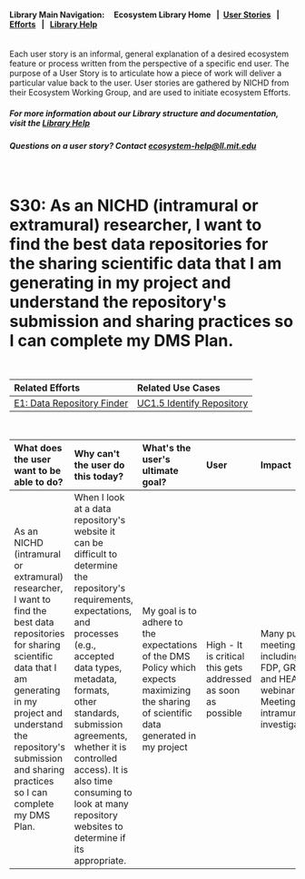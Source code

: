 #### Library Main Navigation: &nbsp; &nbsp;  <b> Ecosystem Library Home </b> &nbsp; | &nbsp;[User Stories](https://github.com/NIH-NICHD-Ecosystem/UserStories/blob/main/README.md) &nbsp; | &nbsp; [Efforts](https://github.com/NIH-NICHD-Ecosystem/Efforts/blob/main/README.md) &nbsp; | &nbsp; [Library Help](https://github.com/NIH-NICHD-Ecosystem/LibraryHelp/blob/main/README.md)

</br>
Each user story is an informal, general explanation of a desired ecosystem feature or process written from the perspective of a specific end user. The purpose of a User Story is to articulate how a piece of work will deliver a particular value back to the user. User stories are gathered by NICHD from their Ecosystem Working Group, and are used to initiate ecosystem Efforts. 

##### For more information about our Library structure and documentation, visit the [Library Help](https://github.com/NIH-NICHD-Ecosystem/LibraryHelp/blob/main/README.md) 
##### Questions on a user story? Contact [ecosystem-help@ll.mit.edu](mailto:ecosystem-help@ll.mit.edu?subject=Ecosystem_Library)
<br>

# S30: As an NICHD (intramural or extramural) researcher, I want to find the best data repositories for the sharing scientific data that I am generating in my project and understand the repository's submission and sharing practices so I can complete my DMS Plan. 

<br>

| Related Efforts | Related Use Cases
| :------------- | :------------ | 
| [E1: Data Repository Finder](https://github.com/NIH-NICHD-Ecosystem/E1_Data-Repository-Finder/blob/main/README.md) | [UC1.5 Identify Repository](https://github.com/NIH-NICHD-Ecosystem/E1_Data-Repository-Finder/blob/main/Documentation/1_Use-Cases/Pages/UC1.5-IdentifyRepository.md) |

<br>

| What does the user want to be able to do? | Why can't the user do this today? | What's the user's ultimate goal? | User | Impact | Story Source
| :------------- | :------------ | :------------ | :------------ | :------------ | :------------ | 
| As an NICHD (intramural or extramural) researcher, I want to find the best data repositories for sharing scientific data that I am generating in my project and understand the repository's submission and sharing practices so I can complete my DMS Plan. | When I look at a data repository's website it can be difficult to determine the repository's requirements, expectations, and processes (e.g., accepted data types, metadata, formats, other standards, submission agreements, whether it is controlled access). It is also time consuming to look at many repository websites to determine if its appropriate.  | My goal is to adhere to the expectations of the DMS Policy which expects maximizing the sharing of scientific data generated in my project | High - It is critical this gets addressed as soon as possible | Many public meetings including FDP, GREI, and HEAL webinars. Meeting with intramural investigators. 

<br>

